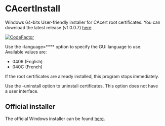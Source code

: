 # CAcertInstall
Windows 64-bits User-friendly installer for CAcert root certificates. You can download the latest release (v1.0.0.7) [here](https://github.com/dlebansais/CAcertInstall/releases)

[![CodeFactor](https://www.codefactor.io/repository/github/dlebansais/cacertinstall/badge)](https://www.codefactor.io/repository/github/dlebansais/cacertinstall)

Use the -language=**** option to specify the GUI language to use. Available values are:
* 0409 (English)
* 040C (French)

If the root certificates are already installed, this program stops immediately.

Use the -uninstall option to uninstall certificates. This option does not have a user interface.

## Official installer

The official Windows installer can be found [here](https://www.cacert.org/index.php?id=3).


